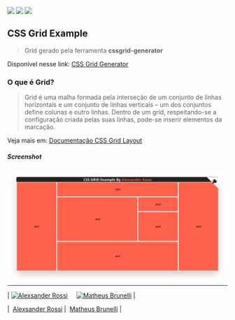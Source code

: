 ![](https://img.shields.io/github/stars/4lexRossi/grid_generator.svg) ![](https://img.shields.io/github/forks/4lexRossi/grid_generator.svg) ![](https://img.shields.io/github/issues/4lexRossi/grid_generator.svg)

## CSS Grid Example
> Grid gerado pela ferramenta **cssgrid-generator**

Disponível nesse link: [CSS Grid Generator](https://cssgrid-generator.netlify.app/)

### O que é Grid?
> Grid é uma malha formada pela interseção de um conjunto de linhas horizontais e um conjunto de linhas verticais – um dos conjuntos define colunas e outro linhas. Dentro de um  grid, respeitando-se a configuração criada pelas suas linhas, pode-se inserir elementos da marcação.

Veja mais em: [Documentação CSS Grid Layout](https://developer.mozilla.org/pt-BR/docs/Web/CSS/CSS_Grid_Layout/Basic_Concepts_of_Grid_Layout)



##### Screenshot
![](assets/screenshot.png)

---

| [![Alexsander Rossi](https://github.com/4lexRossi.png?size=100)](https://www.linkedin.com/in/4lex/) &nbsp;&nbsp;&nbsp; [![Matheus Brunelli](https://github.com/mrbrunelli.png?size=100)](https://www.linkedin.com/in/mrbrunelli/) |

|&nbsp; [Alexsander Rossi](https://www.linkedin.com/in/4lex/) | &nbsp;[Matheus Brunelli](https://www.linkedin.com/in/mrbrunelli/) |
